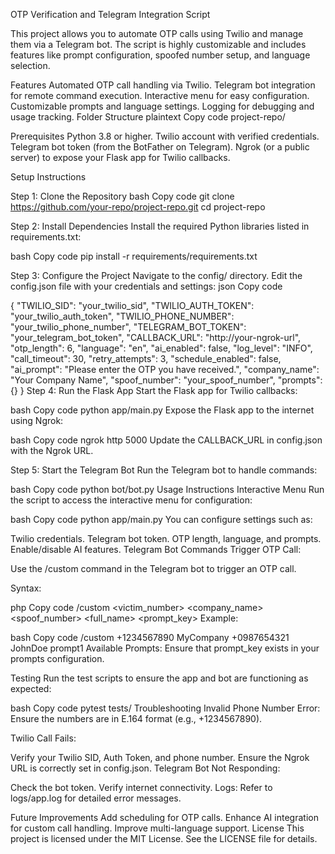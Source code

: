 OTP Verification and Telegram Integration Script

This project allows you to automate OTP calls using Twilio and manage them via a Telegram bot. The script is highly customizable and includes features like prompt configuration, spoofed number setup, and language selection.

Features
Automated OTP call handling via Twilio.
Telegram bot integration for remote command execution.
Interactive menu for easy configuration.
Customizable prompts and language settings.
Logging for debugging and usage tracking.
Folder Structure
plaintext
Copy code
project-repo/

Prerequisites
Python 3.8 or higher.
Twilio account with verified credentials.
Telegram bot token (from the BotFather on Telegram).
Ngrok (or a public server) to expose your Flask app for Twilio callbacks.

Setup Instructions

Step 1: Clone the Repository
bash
Copy code
git clone https://github.com/your-repo/project-repo.git
cd project-repo

Step 2: Install Dependencies
Install the required Python libraries listed in requirements.txt:

bash
Copy code
pip install -r requirements/requirements.txt

Step 3: Configure the Project
Navigate to the config/ directory.
Edit the config.json file with your credentials and settings:
json
Copy code

{
  "TWILIO_SID": "your_twilio_sid",
  "TWILIO_AUTH_TOKEN": "your_twilio_auth_token",
  "TWILIO_PHONE_NUMBER": "your_twilio_phone_number",
  "TELEGRAM_BOT_TOKEN": "your_telegram_bot_token",
  "CALLBACK_URL": "http://your-ngrok-url",
  "otp_length": 6,
  "language": "en",
  "ai_enabled": false,
  "log_level": "INFO",
  "call_timeout": 30,
  "retry_attempts": 3,
  "schedule_enabled": false,
  "ai_prompt": "Please enter the OTP you have received.",
  "company_name": "Your Company Name",
  "spoof_number": "your_spoof_number",
  "prompts": {}
}
Step 4: Run the Flask App
Start the Flask app for Twilio callbacks:

bash
Copy code
python app/main.py
Expose the Flask app to the internet using Ngrok:

bash
Copy code
ngrok http 5000
Update the CALLBACK_URL in config.json with the Ngrok URL.

Step 5: Start the Telegram Bot
Run the Telegram bot to handle commands:

bash
Copy code
python bot/bot.py
Usage Instructions
Interactive Menu
Run the script to access the interactive menu for configuration:

bash
Copy code
python app/main.py
You can configure settings such as:

Twilio credentials.
Telegram bot token.
OTP length, language, and prompts.
Enable/disable AI features.
Telegram Bot Commands
Trigger OTP Call:

Use the /custom command in the Telegram bot to trigger an OTP call.

Syntax:

php
Copy code
/custom <victim_number> <company_name> <spoof_number> <full_name> <prompt_key>
Example:

bash
Copy code
/custom +1234567890 MyCompany +0987654321 JohnDoe prompt1
Available Prompts: Ensure that prompt_key exists in your prompts configuration.

Testing
Run the test scripts to ensure the app and bot are functioning as expected:

bash
Copy code
pytest tests/
Troubleshooting
Invalid Phone Number Error: Ensure the numbers are in E.164 format (e.g., +1234567890).

Twilio Call Fails:

Verify your Twilio SID, Auth Token, and phone number.
Ensure the Ngrok URL is correctly set in config.json.
Telegram Bot Not Responding:

Check the bot token.
Verify internet connectivity.
Logs: Refer to logs/app.log for detailed error messages.

Future Improvements
Add scheduling for OTP calls.
Enhance AI integration for custom call handling.
Improve multi-language support.
License
This project is licensed under the MIT License. See the LICENSE file for details.

